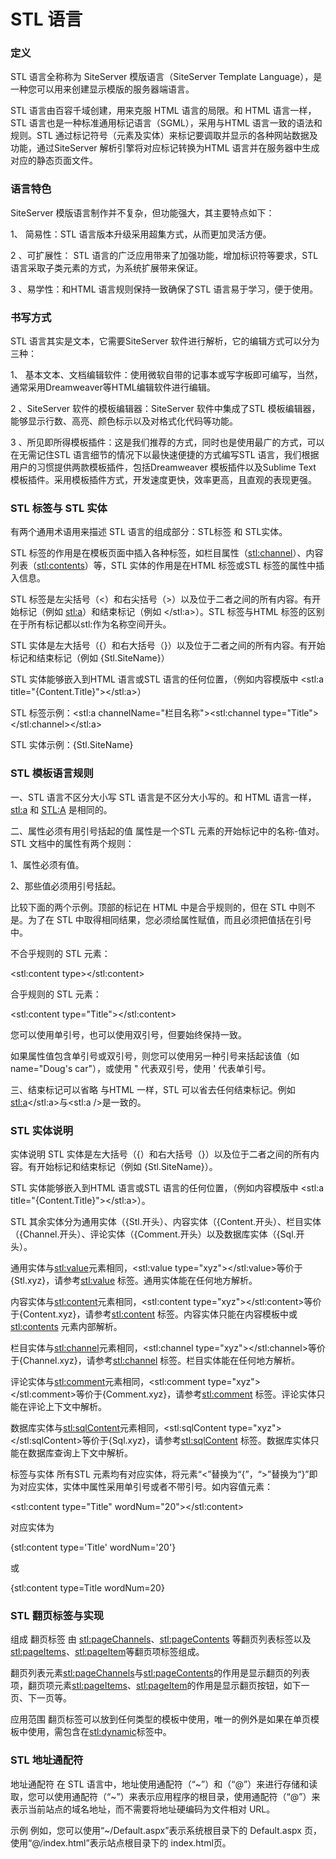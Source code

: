 # STL 语言

### 定义

STL 语言全称称为 SiteServer 模版语言（SiteServer Template Language），是一种您可以用来创建显示模版的服务器端语言。

STL 语言由百容千域创建，用来克服 HTML 语言的局限。和 HTML 语言一样，STL 语言也是一种标准通用标记语言（SGML），采用与HTML 语言一致的语法和规则。STL 通过标记符号（元素及实体）来标记要调取并显示的各种网站数据及功能，通过SiteServer 解析引擎将对应标记转换为HTML 语言并在服务器中生成对应的静态页面文件。

### 语言特色

SiteServer 模版语言制作并不复杂，但功能强大，其主要特点如下：

1、 简易性：STL 语言版本升级采用超集方式，从而更加灵活方便。

2 、可扩展性： STL 语言的广泛应用带来了加强功能，增加标识符等要求，STL 语言采取子类元素的方式，为系统扩展带来保证。

3 、易学性：和HTML 语言规则保持一致确保了STL 语言易于学习，便于使用。

### 书写方式

STL 语言其实是文本，它需要SiteServer 软件进行解析，它的编辑方式可以分为三种：

1、 基本文本、文档编辑软件：使用微软自带的记事本或写字板即可编写，当然，通常采用Dreamweaver等HTML编辑软件进行编辑。

2 、SiteServer 软件的模板编辑器：SiteServer 软件中集成了STL 模板编辑器，能够显示行数、高亮、颜色标示以及对格式化代码等功能。

3 、所见即所得模板插件：这是我们推荐的方式，同时也是使用最广的方式，可以在无需记住STL 语言细节的情况下以最快速便捷的方式编写STL 语言，我们根据用户的习惯提供两款模板插件，包括Dreamweaver 模板插件以及Sublime Text 模板插件。采用模板插件方式，开发速度更快，效率更高，且直观的表现更强。

### STL 标签与 STL 实体

有两个通用术语用来描述 STL 语言的组成部分：STL标签 和 STL实体。

STL 标签的作用是在模板页面中插入各种标签，如栏目属性（<stl:channel>）、内容列表（<stl:contents>）等，STL 实体的作用是在HTML 标签或STL 标签的属性中插入信息。

STL 标签是左尖括号（<）和右尖括号（>）以及位于二者之间的所有内容。有开始标记（例如 <stl:a>）和结束标记（例如 </stl:a>）。STL 标签与HTML 标签的区别在于所有标记都以stl:作为名称空间开头。

STL 实体是左大括号（{）和右大括号（}）以及位于二者之间的所有内容。有开始标记和结束标记（例如 {Stl.SiteName}）

STL 实体能够嵌入到HTML 语言或STL 语言的任何位置，（例如内容模版中 <stl:a title="{Content.Title}"></stl:a>）

STL 标签示例：<stl:a channelName="栏目名称"><stl:channel type="Title"></stl:channel></stl:a>

STL 实体示例：{Stl.SiteName}

### STL 模板语言规则

一、STL 语言不区分大小写
STL 语言是不区分大小写的。和 HTML 语言一样，<stl:a> 和 <STL:A> 是相同的。

二、属性必须有用引号括起的值
属性是一个STL 元素的开始标记中的名称-值对。STL 文档中的属性有两个规则：

1、属性必须有值。

2、那些值必须用引号括起。

比较下面的两个示例。顶部的标记在 HTML 中是合乎规则的，但在 STL 中则不是。为了在 STL 中取得相同结果，您必须给属性赋值，而且必须把值括在引号中。

不合乎规则的 STL 元素：

<stl:content type></stl:content>

合乎规则的 STL 元素：

<stl:content type="Title"></stl:content>

您可以使用单引号，也可以使用双引号，但要始终保持一致。

如果属性值包含单引号或双引号，则您可以使用另一种引号来括起该值（如 name="Doug's car"），或使用 &quot; 代表双引号，使用 &apos; 代表单引号。

三、结束标记可以省略
与HTML 一样，STL 可以省去任何结束标记。例如<stl:a></stl:a>与<stl:a />是一致的。

### STL 实体说明

实体说明
STL 实体是左大括号（{）和右大括号（}）以及位于二者之间的所有内容。有开始标记和结束标记（例如 {Stl.SiteName}）。

STL 实体能够嵌入到HTML 语言或STL 语言的任何位置，（例如内容模版中 <stl:a title="{Content.Title}"></stl:a>）。

STL 其余实体分为通用实体（{Stl.开头）、内容实体（{Content.开头）、栏目实体（{Channel.开头）、评论实体（{Comment.开头）以及数据库实体（{Sql.开头）。

通用实体与<stl:value>元素相同，<stl:value type="xyz"></stl:value>等价于{Stl.xyz}，请参考<stl:value> 标签。通用实体能在任何地方解析。

内容实体与<stl:content>元素相同，<stl:content type="xyz"></stl:content>等价于{Content.xyz}，请参考<stl:content> 标签。内容实体只能在内容模板中或<stl:contents> 元素内部解析。

栏目实体与<stl:channel>元素相同，<stl:channel type="xyz"></stl:channel>等价于{Channel.xyz}，请参考<stl:channel> 标签。栏目实体能在任何地方解析。

评论实体与<stl:comment>元素相同，<stl:comment type="xyz"></stl:comment>等价于{Comment.xyz}，请参考<stl:comment> 标签。评论实体只能在评论上下文中解析。

数据库实体与<stl:sqlContent>元素相同，<stl:sqlContent type="xyz"></stl:sqlContent>等价于{Sql.xyz}，请参考<stl:sqlContent> 标签。数据库实体只能在数据库查询上下文中解析。

标签与实体
所有STL 元素均有对应实体，将元素“<”替换为“{”，“>”替换为“}”即为对应实体，实体中属性采用单引号或者不带引号。如内容值元素：

<stl:content type="Title" wordNum="20"></stl:content>

对应实体为

{stl:content type='Title' wordNum='20'}

或

{stl:content type=Title wordNum=20}

### STL 翻页标签与实现

组成
翻页标签 由 <stl:pageChannels>、<stl:pageContents> 等翻页列表标签以及<stl:pageItems>、<stl:pageItem>等翻页项标签组成。

翻页列表元素<stl:pageChannels>与<stl:pageContents>的作用是显示翻页的列表项，翻页项元素<stl:pageItems>、<stl:pageItem>的作用是显示翻页按钮，如下一页、下一页等。

应用范围
翻页标签可以放到任何类型的模板中使用，唯一的例外是如果在单页模板中使用，需包含在<stl:dynamic>标签中。

### STL 地址通配符

地址通配符
在 STL 语言中，地址使用通配符（“~”）和（“@”）来进行存储和读取，您可以使用通配符（“~”）来表示应用程序的根目录，使用通配符（“@”）来表示当前站点的域名地址，而不需要将地址硬编码为文件相对 URL。

示例
例如，您可以使用“~/Default.aspx”表示系统根目录下的 Default.aspx 页，使用“@/index.html”表示站点根目录下的 index.html页。